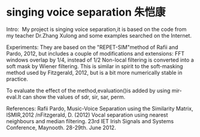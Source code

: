 # singing voice separation 朱恺康
Intro:
  My project is singing voice separation,it is based on the code from my teacher Dr.Zhang Xulong and some examples searched on the Internet.
  
Experiments:
	They are based on the "REPET-SIM"method of  Rafii and Pardo, 2012, but includes a couple of modifications and extensions:
 	FFT windows overlap by 1/4, instead of 1/2
 	Non-local filtering is converted into a soft mask by Wiener filtering. This is similar in spirit to the soft-masking method used by Fitzgerald, 2012, but is a bit more numerically stable in practice.
  
To evaluate the effect of the method,evaluation()is added by using mir-eval.It can show the values of sdr, sir, sar, perm.

References:
 Rafii Pardo, Music-Voice Separation using the Similarity Matrix, ISMIR,2012
 /nFitzgerald, D. (2012) Vocal separation using nearest neighbours and median filtering. 23rd IET Irish Signals and Systems Conference,
Maynooth. 28-29th. June 2012.
